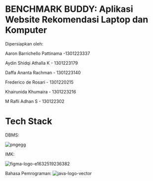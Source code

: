# BENCHMARK BUDDY: Aplikasi Website Rekomendasi Laptop dan Komputer
Dipersiapkan oleh:

Aaron Barrichello Pattinama -1301223337

Aydin Shidqi Athalla K - 1301223179

Daffa Ananta Rachman - 1301223140

Frederico de Rosari - 1301220215

Khairunida Khumaira - 1301223216

M Rafli Adhan S - 130122302

# Tech Stack
DBMS:

![pngegg](https://github.com/user-attachments/assets/27b16f75-eaf4-4fed-89b5-76561a9c6d16)

IMK:

![figma-logo-e1632519236382](https://github.com/user-attachments/assets/171ff12c-a548-4fcf-83a4-0eadbedebd06)

Bahasa Pemrograman:
![java-logo-vector](https://github.com/user-attachments/assets/27f384db-a3b4-4a79-a9e0-d662863260e1)



